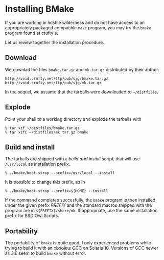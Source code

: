 # Installing BMake

If you are working in hostile wilderness and do not have access to an
appropriately packaged compatible `make` program, you may try the
`bmake` program found at crufty's.

Let us review together the installation procedure.


## Download

We downlad the files `bmake.tar.gz` and `mk.tar.gz` distributed by
their author:

    http://void.crufty.net/ftp/pub/sjg/bmake.tar.gz
    http://void.crufty.net/ftp/pub/sjg/mk.tar.gz

In the sequel, we assume that the tarballs were downloaded to
`~/distfiles`.


## Explode

Point your shell to a working directory and explode the tarballs with

    % tar xzf ~/distfiles/bmake.tar.gz
    % tar xzfC ~/distfiles/mk.tar.gz bmake


## Build and install

The tarballs are shipped with a _build and install_ script, that will
use `/usr/local` as installation prefix.

    % ./bmake/boot-strap --prefix=/usr/local --install

It is possible to change this prefix, as in

    % ./bmake/boot-strap --prefix=${HOME} --install

If the command completes succesfully, the `bmake` program is then
installed under the given prefix *PREFIX* and the standard macros
shipped with the program are in `${PREFIX}/share/mk`.  If appropriate,
use the same installation prefix for BSD Owl Scripts.


## Portability

The portability of `bmake` is quite good, I only experienced problems
while trying to build it with an obsolete GCC on Solaris 10.  Versions
of GCC newer as 3.6 seem to build `bmake` without error.
